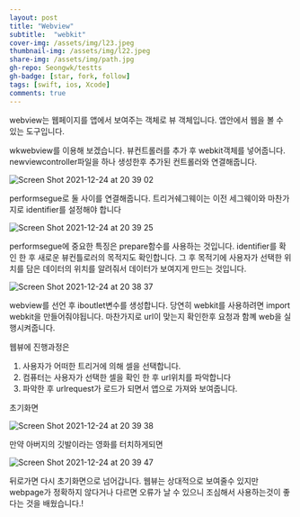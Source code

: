 ```yaml
---
layout: post
title: "Webview" 
subtitle:  "webkit"
cover-img: /assets/img/l23.jpeg
thumbnail-img: /assets/img/l22.jpeg
share-img: /assets/img/path.jpg
gh-repo: Seongwk/testts
gh-badge: [star, fork, follow]
tags: [swift, ios, Xcode]
comments: true
---
```


webview는 웹페이지를 앱에서 보여주는 객체로 뷰 객체입니다.
앱안에서 웹을 볼 수 있는 도구입니다.

wkwebview를 이용해 보겠습니다.
뷰컨트롤러를 추가 후 webkit객체를 넣어줍니다. newviewcontroller파일을 하나 생성한후 추가된 컨트롤러와 연결해줍니다.

![Screen Shot 2021-12-24 at 20 39 02](https://user-images.githubusercontent.com/40172001/147350024-a60c17b8-8baf-46db-b961-eac671f48a8d.png)


performsegue로 둘 사이를 연결해줍니다. 트리거쉐그웨이는 이전 세그웨이와 마찬가지로 identifier를 설정해야 합니다 

![Screen Shot 2021-12-24 at 20 39 25](https://user-images.githubusercontent.com/40172001/147350080-c5e1700f-ed93-4f41-a31e-2b7d6ff74226.png)


performsegue에 중요한 특징은 prepare함수를 사용하는 것입니다. identifier를 확인 한 후 새로운 뷰컨틀로러의 목적지도 확인합니다.
그 후 목적기에 사용자가 선택한 위치를 담은 데이터의 위치를 알려줘서 데이터가 보여지게 만드는 것입니다.

![Screen Shot 2021-12-24 at 20 38 37](https://user-images.githubusercontent.com/40172001/147350212-7329fea9-43bf-4a68-9ab6-fd16c0b4516c.png)

webview를 선언 후 iboutlet변수를 생성합니다. 당연히 webkit를 사용하려면 import webkit을 만들어줘야됩니다.
마찬가지로 url이 맞는지 확인한후 요청과 함꼐 web을 실행시켜줍니다.



웹뷰에 진행과정은

1. 사용자가 어떠한 트리거에 의해 셀을 선택합니다.
2. 컴퓨터는 사용자가 선택한 셀을 확인 한 후 url위치를 파악합니다
3. 파악한 후 urlrequest가 로드가 되면서 앱으로 가져와 보여줍니다.


초기화면

![Screen Shot 2021-12-24 at 20 39 38](https://user-images.githubusercontent.com/40172001/147350535-144c8dbe-8e18-40a3-a0de-10a77059a5f2.png)


만약 아버지의 깃발이라는 영화를 터치하게되면 

![Screen Shot 2021-12-24 at 20 39 47](https://user-images.githubusercontent.com/40172001/147350544-76f48d80-ace0-48f9-8777-36cf61b9582c.png)


뒤로가면 다시 초기화면으로 넘어갑니다.
웹뷰는 상대적으로 보여줄수 있지만 webpage가 정확하지 않다거나 다르면 
오류가 날 수 있으니 조심해서 사용하는것이 좋다는 것을 배웠습니다.!
